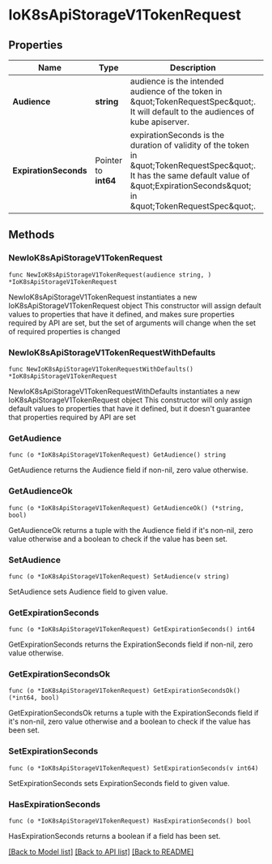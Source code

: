 # IoK8sApiStorageV1TokenRequest

## Properties

Name | Type | Description | Notes
------------ | ------------- | ------------- | -------------
**Audience** | **string** | audience is the intended audience of the token in \&quot;TokenRequestSpec\&quot;. It will default to the audiences of kube apiserver. | 
**ExpirationSeconds** | Pointer to **int64** | expirationSeconds is the duration of validity of the token in \&quot;TokenRequestSpec\&quot;. It has the same default value of \&quot;ExpirationSeconds\&quot; in \&quot;TokenRequestSpec\&quot;. | [optional] 

## Methods

### NewIoK8sApiStorageV1TokenRequest

`func NewIoK8sApiStorageV1TokenRequest(audience string, ) *IoK8sApiStorageV1TokenRequest`

NewIoK8sApiStorageV1TokenRequest instantiates a new IoK8sApiStorageV1TokenRequest object
This constructor will assign default values to properties that have it defined,
and makes sure properties required by API are set, but the set of arguments
will change when the set of required properties is changed

### NewIoK8sApiStorageV1TokenRequestWithDefaults

`func NewIoK8sApiStorageV1TokenRequestWithDefaults() *IoK8sApiStorageV1TokenRequest`

NewIoK8sApiStorageV1TokenRequestWithDefaults instantiates a new IoK8sApiStorageV1TokenRequest object
This constructor will only assign default values to properties that have it defined,
but it doesn't guarantee that properties required by API are set

### GetAudience

`func (o *IoK8sApiStorageV1TokenRequest) GetAudience() string`

GetAudience returns the Audience field if non-nil, zero value otherwise.

### GetAudienceOk

`func (o *IoK8sApiStorageV1TokenRequest) GetAudienceOk() (*string, bool)`

GetAudienceOk returns a tuple with the Audience field if it's non-nil, zero value otherwise
and a boolean to check if the value has been set.

### SetAudience

`func (o *IoK8sApiStorageV1TokenRequest) SetAudience(v string)`

SetAudience sets Audience field to given value.


### GetExpirationSeconds

`func (o *IoK8sApiStorageV1TokenRequest) GetExpirationSeconds() int64`

GetExpirationSeconds returns the ExpirationSeconds field if non-nil, zero value otherwise.

### GetExpirationSecondsOk

`func (o *IoK8sApiStorageV1TokenRequest) GetExpirationSecondsOk() (*int64, bool)`

GetExpirationSecondsOk returns a tuple with the ExpirationSeconds field if it's non-nil, zero value otherwise
and a boolean to check if the value has been set.

### SetExpirationSeconds

`func (o *IoK8sApiStorageV1TokenRequest) SetExpirationSeconds(v int64)`

SetExpirationSeconds sets ExpirationSeconds field to given value.

### HasExpirationSeconds

`func (o *IoK8sApiStorageV1TokenRequest) HasExpirationSeconds() bool`

HasExpirationSeconds returns a boolean if a field has been set.


[[Back to Model list]](../README.md#documentation-for-models) [[Back to API list]](../README.md#documentation-for-api-endpoints) [[Back to README]](../README.md)


